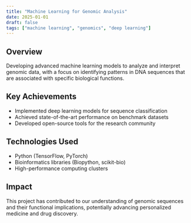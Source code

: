 ```yaml
---
title: "Machine Learning for Genomic Analysis"
date: 2025-01-01
draft: false
tags: ["machine learning", "genomics", "deep learning"]
---
```


## Overview

Developing advanced machine learning models to analyze and interpret genomic data, with a focus on identifying patterns in DNA sequences that are associated with specific biological functions.

## Key Achievements

- Implemented deep learning models for sequence classification
- Achieved state-of-the-art performance on benchmark datasets
- Developed open-source tools for the research community

## Technologies Used

- Python (TensorFlow, PyTorch)
- Bioinformatics libraries (Biopython, scikit-bio)
- High-performance computing clusters

## Impact

This project has contributed to our understanding of genomic sequences and their functional implications, potentially advancing personalized medicine and drug discovery.